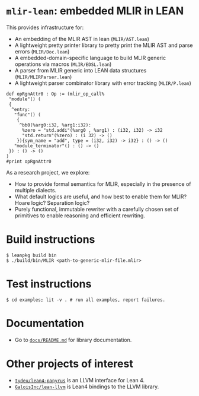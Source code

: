 # `mlir-lean`: embedded MLIR in LEAN

This provides infrastructure for:

- An embedding of the MLIR AST in lean (`MLIR/AST.lean`)
- A lightweight pretty printer library to pretty print the MLIR AST and parse errors (`MLIR/Doc.lean`)
- A embedded-domain-specific language to build MLIR generic operations via macros (`MLIR/EDSL.lean`)
- A parser from MLIR generic into LEAN data structures (`MLIR/MLIRParser.lean`)
- A lightweight parser combinator library with error tracking (`MLIR/P.lean`)

```lean
def opRgnAttr0 : Op := (mlir_op_call%
 "module"() (
 {
  ^entry:
   "func"() (
    {
     ^bb0(%arg0:i32, %arg1:i32):
      %zero = "std.addi"(%arg0 , %arg1) : (i32, i32) -> i32
      "std.return"(%zero) : (i 32) -> ()
    }){sym_name = "add", type = (i32, i32) -> i32} : () -> ()
   "module_terminator"() : () -> ()
 }) : () -> ()
)
#print opRgnAttr0
```

As a research project, we explore:

- How to provide formal semantics for MLIR, especially in the presence of multiple dialects.
- What default logics are useful, and how best to enable them for MLIR? Hoare logic? Separation logic?
- Purely functional, immutable rewriter with a carefully chosen set of
  primitives to enable reasoning and efficient rewriting.

# Build instructions

```
$ leanpkg build bin
$ ./build/bin/MLIR <path-to-generic-mlir-file.mlir>
```

# Test instructions

```
$ cd examples; lit -v . # run all examples, report failures.
```

# Documentation

- Go to [`docs/README.md`](./docs/README.md) for library documentation.



# Other projects of interest

- [`tydeu/lean4-papyrus`](https://github.com/tydeu/lean4-papyrus) is an LLVM interface for Lean 4.
- [`GaloisInc/lean-llvm`](https://github.com/GaloisInc/lean-llvm) is Lean4 bindings to the LLVM library.
